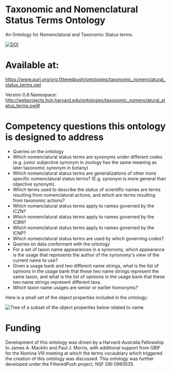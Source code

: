 # Taxonomic and Nomenclatural Status Terms Ontology
An Ontology for Nomenclatural and Taxonomic Status terms.

[![DOI](https://zenodo.org/badge/DOI/10.5281/zenodo.210535.svg)](https://doi.org/10.5281/zenodo.210535)


# Available at:
https://www.purl.org/org.filteredpush/ontologies/taxonomic_nomenclatural_status_terms.owl

Version 0.8 Namespace: http://webprojects.huh.harvard.edu/ontologies/taxonomic_nomenclatural_status_terms.owl#

# Competency questions this ontology is designed to address
* Queries on the ontology
 * Which nomenclatural status terms are synonyms under different codes (e.g. junior subjective synonym in zoology has the same meaning as later taxonomic synonym in botany)
 * Which nomenclatural status terms are generalizations of other more specific nomenclatural status terms?  (E.g. synonym is more general than objective synonym).
 * Which terms used to describe the status of scientific names are terms resulting from nomenclatural actions, and which are terms resulting from taxonomic actions?
 * Which nomenclatural status terms apply to names governed by the ICZN?
 * Which nomenclatural status terms apply to names governed by the ICBN?
 * Which nomenclatural status terms apply to names governed by the ICNP?
 * Which nomenclatural status terms are used by which governing codes?
* Queries on data conformant with the ontology
 * For a set of taxon name appearances in a synonomy, which appearance is the usage that represents the author of the synonomy's view of the current name to use?
 * Given a usage bank and two different name strings, what is the list of opinions in the usage bank that these two name strings represent the same taxon, and what is the list of opinions in the usage bank that these two name strings represent different taxa.
 * Which taxon name usages are senior or earlier homonyms?

Here is a small set of the object properties included in the ontology: 

![Tree of a subset of the object properites below related to name.](https://raw.githubusercontent.com/FilteredPush/tax_nom_terms_ontology/master/docs/subset_of_object_properties.png "A subset of the object properties in this ontology.")


# Funding
Development of this ontology was driven by a Harvard-Australia Fellowship to James A. Macklin and Paul J. Morris, with additional support from GBIF for the Nomina VIII meeting at which the terms vocaublary which triggered the creation of this ontology was discussed.  This ontology was further developed under the FilteredPush project, NSF DBI 0960535.

